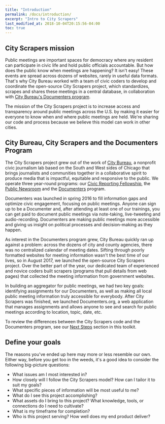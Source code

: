 ```yaml
---
title: "Introduction"
permalink: /docs/introduction/
excerpt: "Intro to City Scrapers"
last_modified_at: 2018-10-04T20:15:56-04:00
toc: true
---
```


## City Scrapers mission

Public meetings are important spaces for democracy where any resident can participate in civic life and hold public officials accountable. But how does the public know when meetings are happening? It isn't easy! These events are spread across dozens of websites, rarely in useful data formats. That's why City Bureau worked with a team of civic coders to develop and coordinate the open-source City Scrapers project, which standardizes, scrapes and shares these meetings in a central database, in collaboration with [City Bureau's Documenters program](https://www.documenters.org/).

The mission of the City Scrapers project is to increase access and transparency around public meetings across the U.S. by making it easier for everyone to know when and where public meetings are held. We're sharing our code and process because we believe this model can work in other cities.

## City Bureau, City Scrapers and the Documenters Program

The City Scrapers project grew out of the work of [City Bureau](https://www.citybureau.org/), a nonprofit civic journalism lab based on the South and West sides of Chicago that brings journalists and communities together in a collaborative spirit to produce media that is impactful, equitable and responsive to the public. We operate three year-round programs: our [Civic Reporting Fellowship](https://www.citybureau.org/civic-reporting-programs/), the [Public Newsroom](https://www.citybureau.org/publicnewsroom/) and the [Documenters](https://www.documenters.org/) program.

Documenters was launched in spring 2016 to fill information gaps and optimize civic engagement, focusing on public meetings. Anyone can sign up to be a Documenter and, after attending at least one of our trainings, you can get paid to document public meetings via note-taking, live-tweeting and audio-recording. Documenters are making public meetings more accessible and giving us insight on political processes and decision-making as they happen.

As interest in the Documenters program grew, City Bureau quickly ran up against a problem: across the dozens of city and county agencies, there was no centralized calendar of meeting dates. Sifting through poorly formatted websites for meeting information wasn't the best time of our lives, so in August 2017, we launched the open-source City Scrapers project. Over the better part of the year, our dedicated team of experienced and novice coders built scrapers (programs that pull details from web pages) that collected the meeting information from government websites.

In building an aggregator for public meetings, we had two key goals: identifying assignments for our Documenters, as well as making all local public meeting information truly accessible for everybody. After City Scrapers was finished, we launched Documenters.org, a web application that manages assignments and allows anyone to see and search for public meetings according to location, topic, date, etc.

To review the differences between the City Scrapers code and the Documenters program, see our [Next Steps](/docs/next-steps/) section in this toolkit.

## Define your goals

The reasons you've ended up here may more or less resemble our own. Either way, before you get too in the weeds, it's a good idea to consider the following big-picture questions:

- What issues am I most interested in?
- How closely will I follow the City Scrapers model? How can I tailor it to suit my goals?
- What specific pieces of information will be most useful to me?
- What do I see this project accomplishing?
- What assets do I bring to this project? What knowledge, tools, or connections do I need to cultivate?
- What is my timeframe for completion?
- Who is this project serving? How well does my end product deliver?
